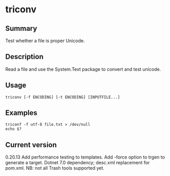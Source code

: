 # triconv

## Summary

Test whether a file is proper Unicode.

## Description

Read a file and use the System.Text package to convert and test
unicode.

## Usage

    triconv [-f ENCODING] [-t ENCODING] [INPUTFILE...]

## Examples

    triconf -f utf-8 file.txt > /dev/null
    echo $?

## Current version

0.20.13 Add performance testing to templates. Add -force option to trgen to generate a target. Dotnet 7.0 dependency; desc.xml replacement for pom.xml. NB: not all Trash tools supported yet.
